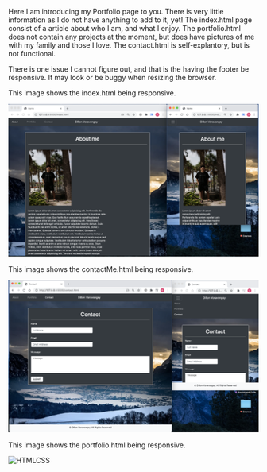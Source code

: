Here I am introducing my Portfolio page to you. There is very little information as I do not have anything to add to it, yet! The index.html page consist of a article about who I am, and what I enjoy. The portfolio.html does not contain any projects at the moment, but does have pictures of me with my family and those I love. The contact.html is self-explantory, but is not functional. 

There is one issue I cannot figure out, and that is the having the footer be responsive. It may look or be buggy when resizing the browser. 



This image shows the index.html being responsive.

![HTMLCSS](CSS/images/aboutMe.png)


This image shows the contactMe.html being responsive.

![HTMLCSS](CSS/images/contactPage.png)


This image shows the portfolio.html being responsive.

![HTMLCSS](CSS/images/portfolio.png)
